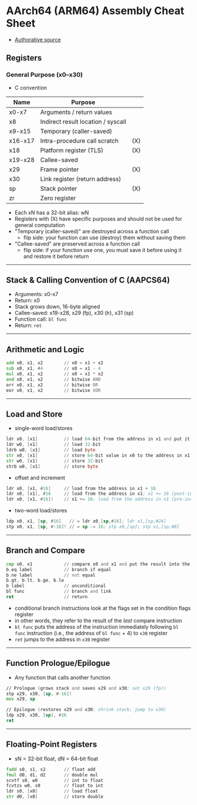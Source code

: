 
# AArch64 (ARM64) Assembly Cheat Sheet

* [Authorative source](https://developer.arm.com/documentation/ddi0602/2025-03/?lang=en)

## Registers

### General Purpose (x0–x30)

* C convention

| Name     | Purpose                            |   |
|----------|------------------------------------|---|
| x0-x7    | Arguments / return values          |   |
| x8       | Indirect result location / syscall |   |
| x9-x15   | Temporary (caller-saved)           |   |
| x16-x17  | Intra-procedure call scratch       |(X)|
| x18      | Platform register (TLS)            |(X)|
| x19-x28  | Callee-saved                       |   |
| x29      | Frame pointer                      |(X)|
| x30      | Link register (return address)     |   |
| sp       | Stack pointer                      |(X)|
| zr       | Zero register                      |   |

* Each xN has a 32-bit alias: wN
* Registers with (X) have specific purposes and should not be used for general computation
* "Temporary (caller-saved)" are destroyed across a function call
  * flip side: your function can use (destroy) them without saving them
* "Callee-saved" are preserved across a function call 
  * flip side: if your function use one, you must save it before using it and restore it before return

---

## Stack & Calling Convention of C (AAPCS64)

- Arguments: x0-x7
- Return: x0
- Stack grows down, 16-byte aligned
- Callee-saved: x19-x28, x29 (fp), x30 (lr), x31 (sp)
- Function call: `bl func`
- Return: `ret`

---

## Arithmetic and Logic

```asm
add x0, x1, x2        // x0 = x1 + x2
sub x0, x1, #4        // x0 = x1 - 4
mul x0, x1, x2        // x0 = x1 * x2
and x0, x1, x2        // bitwise AND
orr x0, x1, x2        // bitwise OR
eor x0, x1, x2        // bitwise XOR
```

---

## Load and Store

* single-word load/stores

```asm
ldr x0, [x1]          // load 64-bit from the address in x1 and put it to x0
ldr w0, [x1]          // load 32-bit
ldrb w0, [x1]         // load byte
str x0, [x1]          // store 64-bit value in x0 to the address in x1
str w0, [x1]          // store 32-bit
strb w0, [x1]         // store byte
```

* offset and increment
```asm
ldr x0, [x1, #16]     // load from the address in x1 + 16
ldr x0, [x1], #16     // load from the address in x1; x1 += 16 (post-increment)
ldr x0, [x1, #16]!    // x1 += 16; load from the address in x1 (pre-increment)
```

* two-word load/stores

```asm
ldp x0, x1, [sp, #16]   // = ldr x0,[sp,#16]; ldr x1,[sp,#24]
stp x0, x1, [sp, #-16]! // = sp -= 16; stp x0,[sp]; stp x1,[sp,#8]
```

---

## Branch and Compare

```asm
cmp x0, x1            // compare x0 and x1 and put the result into the condition flags register
b.eq label            // branch if equal
b.ne label            // not equal
b.gt, b.lt, b.ge, b.le
b label               // unconditional
bl func               // branch and link
ret                   // return
```

* conditional branch instructions look at the flags set in the condition flags register
* in other words, they refer to the result of the _last_ compare instruction
* `bl func` puts the address of the instruction immediately following `bl func` instruction (i.e., the address of `bl func` + 4) to `x30` register
* `ret` jumps to the address in `x30` register

---

## Function Prologue/Epilogue

* Any function that calls another function 

```asm
// Prologue (grows stack and saves x29 and x30; set x29 (fp))
stp x29, x30, [sp, #-16]! 
mov x29, sp

// Epilogue (restores x29 and x30; shrink stack; jump to x30)
ldp x29, x30, [sp], #16 
ret
```

---

## Floating-Point Registers

- sN = 32-bit float, dN = 64-bit float

```asm
fadd s0, s1, s2       // float add
fmul d0, d1, d2       // double mul
scvtf s0, w0          // int to float
fcvtzs w0, s0         // float to int
ldr s0, [x0]          // load float
str d0, [x0]          // store double
```

